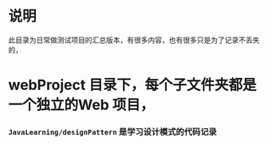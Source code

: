 说明
======
此目录为日常做测试项目的汇总版本，有很多内容，也有很多只是为了记录不丢失的，

# webProject 目录下，每个子文件夹都是一个独立的Web 项目，

### `JavaLearning/designPattern` 是学习设计模式的代码记录

